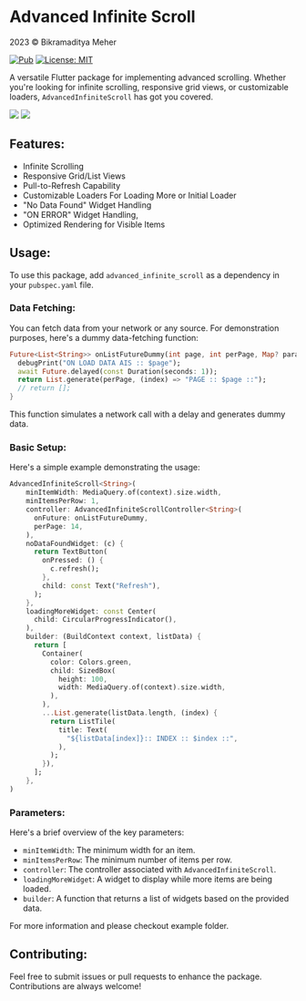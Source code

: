 # Advanced Infinite Scroll

2023 © Bikramaditya Meher

[![Pub](https://img.shields.io/pub/v/advanced_infinite_scroll.svg)](https://pub.dartlang.org/packages/advanced_infinite_scroll) [![License: MIT](https://img.shields.io/badge/License-MIT-yellow.svg)](https://github.com/bikram0000/advanced_infinite_scroll/blob/master/LICENSE)

A versatile Flutter package for implementing advanced scrolling. Whether you're looking for infinite scrolling, responsive grid views, or customizable loaders, `AdvancedInfiniteScroll` has got you covered.

![](example/assets/ezgif-4-9547c1c63f.gif) ![](example/assets/ezgif-4-2b42dfdc9e.gif)

## Features:

- Infinite Scrolling
- Responsive Grid/List Views
- Pull-to-Refresh Capability
- Customizable Loaders For Loading More or Initial Loader
- "No Data Found" Widget Handling
- "ON ERROR" Widget Handling,
- Optimized Rendering for Visible Items

## Usage:

To use this package, add `advanced_infinite_scroll` as a dependency in your `pubspec.yaml` file.

### Data Fetching:

You can fetch data from your network or any source. For demonstration purposes, here's a dummy data-fetching function:

```dart
Future<List<String>> onListFutureDummy(int page, int perPage, Map? params) async {
  debugPrint("ON LOAD DATA AIS :: $page");
  await Future.delayed(const Duration(seconds: 1));
  return List.generate(perPage, (index) => "PAGE :: $page ::");
  // return [];
}
```

This function simulates a network call with a delay and generates dummy data.


### Basic Setup:

Here's a simple example demonstrating the usage:

```dart
AdvancedInfiniteScroll<String>(
    minItemWidth: MediaQuery.of(context).size.width,
    minItemsPerRow: 1,
    controller: AdvancedInfiniteScrollController<String>(
      onFuture: onListFutureDummy,
      perPage: 14,
    ),
    noDataFoundWidget: (c) {
      return TextButton(
        onPressed: () {
          c.refresh();
        },
        child: const Text("Refresh"),
      );
    },
    loadingMoreWidget: const Center(
      child: CircularProgressIndicator(),
    ),
    builder: (BuildContext context, listData) {
      return [
        Container(
          color: Colors.green,
          child: SizedBox(
            height: 100,
            width: MediaQuery.of(context).size.width,
          ),
        ),
        ...List.generate(listData.length, (index) {
          return ListTile(
            title: Text(
              "${listData[index]}:: INDEX :: $index ::",
            ),
          );
        }),
      ];
    },
)
```

### Parameters:

Here's a brief overview of the key parameters:

- `minItemWidth`: The minimum width for an item.
- `minItemsPerRow`: The minimum number of items per row.
- `controller`: The controller associated with `AdvancedInfiniteScroll`.
- `loadingMoreWidget`: A widget to display while more items are being loaded.
- `builder`: A function that returns a list of widgets based on the provided data.


For more information and please checkout example folder.


## Contributing:

Feel free to submit issues or pull requests to enhance the package. Contributions are always welcome!